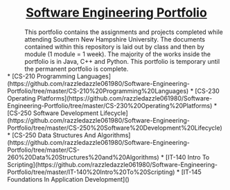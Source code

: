 <h1 align="center"><u>Software Engineering Portfolio</u></h1>

<d1>
    <dd>This portfolio contains the assignments and projects completed while attending Southern New Hampshire University.  The documents contained within this repository is laid out by class and then by module (1 module = 1 week).  The majority of the works inside the portfolio is in Java, C++ and Python.  This portfolio is temporary until the permanent portfolio is complete.<br />  </dd>
</d1>
* [CS-210 Programming Languages](https://github.com/razzledazzle061980/Software-Engineering-Portfolio/tree/master/CS-210%20Programming%20Languages)
* [CS-230 Operating Platforms](https://github.com/razzledazzle061980/Software-Engineering-Portfolio/tree/master/CS-230%20Operating%20Platforms)
* [CS-250 Software Development Lifecycle](https://github.com/razzledazzle061980/Software-Engineering-Portfolio/tree/master/CS-250%20Software%20Development%20Lifecycle)
* [CS-250 Data Structures And Algorithms](https://github.com/razzledazzle061980/Software-Engineering-Portfolio/tree/master/CS-260%20Data%20Structures%20and%20Algorithms)
* [IT-140 Intro To Scripting](https://github.com/razzledazzle061980/Software-Engineering-Portfolio/tree/master/IT-140%20Intro%20To%20Scripting)
* [IT-145 Foundations In Application Development]()

